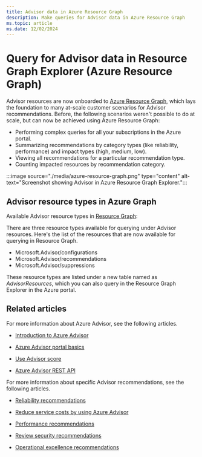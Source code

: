 ```yaml
---
title: Advisor data in Azure Resource Graph
description: Make queries for Advisor data in Azure Resource Graph
ms.topic: article
ms.date: 12/02/2024
---
```


# Query for Advisor data in Resource Graph Explorer (Azure Resource Graph)

Advisor resources are now onboarded to [Azure Resource Graph](https://azure.microsoft.com/features/resource-graph/), which lays the foundation to many at-scale customer scenarios for Advisor recommendations. Before, the following scenarios weren't possible to do at scale, but can now be achieved using Azure Resource Graph:

* Performing complex queries for all your subscriptions in the Azure portal.
* Summarizing recommendations by category types (like reliability, performance) and impact types (high, medium, low).
* Viewing all recommendations for a particular recommendation type.
* Counting impacted resources by recommendation category.

:::image source="./media/azure-resource-graph.png" type="content" alt-text="Screenshot showing Advisor in Azure Resource Graph Explorer.":::

## Advisor resource types in Azure Graph

Available Advisor resource types in [Resource Graph](/azure/governance/resource-graph/):

There are three resource types available for querying under Advisor resources. Here's the list of the resources that are now available for querying in Resource Graph.

* Microsoft.Advisor/configurations
* Microsoft.Advisor/recommendations
* Microsoft.Advisor/suppressions

These resource types are listed under a new table named as *AdvisorResources*, which you can also query in the Resource Graph Explorer in the Azure portal.

## Related articles

For more information about Azure Advisor, see the following articles.

*   [Introduction to Azure Advisor](./advisor-overview.md)

*   [Azure Advisor portal basics](./advisor-get-started.md)

*   [Use Advisor score](./azure-advisor-score.md)

*   [Azure Advisor REST API](/rest/api/advisor)

For more information about specific Advisor recommendations, see the following articles.

*   [Reliability recommendations](./advisor-reference-reliability-recommendations.md)

*   [Reduce service costs by using Azure Advisor](./advisor-reference-cost-recommendations.md)

*   [Performance recommendations](./advisor-reference-performance-recommendations.md)

*   [Review security recommendations](/azure/defender-for-cloud/review-security-recommendations "Review security recommendations | Defender for Cloud | Microsoft Learn")

*   [Operational excellence recommendations](./advisor-reference-operational-excellence-recommendations.md)
